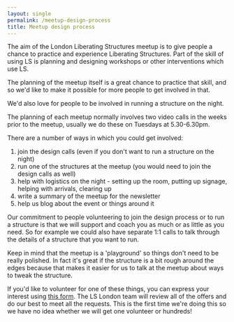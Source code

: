 ```yaml
---
layout: single
permalink: /meetup-design-process
title: Meetup design process
---
```


The aim of the London Liberating Structures meetup is to give people a chance
to practice and experience Liberating Structures. Part of the skill of using
LS is planning and designing workshops or other interventions which use LS.

The planning of the meetup itself is a great chance to practice that skill,
and so we'd like to make it possible for more people to get involved in that.

We'd also love for people to be involved in running a structure on the night.

The planning of each meetup normally involves two video calls in the weeks
prior to the meetup, usually we do these on Tuesdays at 5.30-6.30pm.

There are a number of ways in which you could get involved:

1. join the design calls (even if you don't want to run a structure on the night)
1. run one of the structures at the meetup (you would need to join the design calls as well)
1. help with logistics on the night - setting up the room, putting up signage, helping with arrivals, clearing up
1. write a summary of the meetup for the newsletter
1. help us blog about the event or things around it

Our commitment to people volunteering to join the design process or to run a
structure is that we will support and coach you as much or as little as you
need. So for example we could also have separate 1:1 calls to talk through the
details of a structure that you want to run.

Keep in mind that the meetup is a 'playground' so things don't need to be
really polished. In fact it's great if the structure is a bit rough around the
edges because that makes it easier for us to talk at the meetup about ways to
tweak the structure.

If you'd like to volunteer for one of these things, you can express your
interest using [this form](https://docs.google.com/forms/d/e/1FAIpQLSfwknuMUW1C8XlDwcP7bYViQqfO5GTtzWnn6HaCneLi7gCQRA/viewform). The LS London team will review all of the offers and
do our best to meet all the requests. This is the first time we're doing this
so we have no idea whether we will get one volunteer or hundreds!

